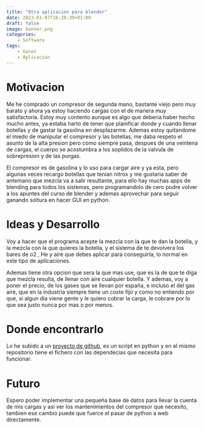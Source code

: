 ```yaml
---
title: "Otra aplicacion para blender"
date: 2023-01-07T16:28:39+01:00
draft: false
image: banner.png
categories:
    - Software
tags:
    - Gases
    - Aplicacion
---
```



# Motivacion
Me he comprado un compresor de segunda mano, bastante viejo pero muy barato y ahora ya estoy haciendo cargas con el de manera muy satisfactoria. Estoy muy contento aunque es algo que deberia haber hecho mucho antes, ya estaba harto de tener que planificar donde y cuando llenar botellas y de gastar la gasolina en desplazarme. Ademas estoy quitandome el miedo de manipular el compresor y las botellas, me daba respeto el asunto de la alta presion pero como siempre pasa, despues de una veintena de cargas, el cuerpo se acostumbra a los soplidos de la valvula de sobrepresion y de las purgas.

El compresor es de gasolina y lo uso para cargar aire y ya esta, pero algunas veces recargo botellas que tenian nitrox y me gustaria saber de antemano que mezcla va a salir resultante, para ello hay muchas apps de blending para todos los sistemas, pero programandolo de cero podre volver a los apuntes del curso de blender y ademas aprovechar para seguir ganando soltura en hacer GUI en python.


# Ideas y Desarrollo
Voy a hacer que el programa acepte la mezcla con la que te dan la botella, y la mezcla con la que quieres la botella, y el sistema de te devolvera los bares de o2 , He y aire que debes aplicar para conseguirla, lo normal en este tipo de aplicaciones.

Ademas tiene otra opcion que sera la que mas use, que es la de que te diga que mezcla resulta, de llenar con aire cualquier botella. Y ademas, voy a poner el precio, de los gases que se llevan por españa, e incluso el del gas aire, que en la industria siempre tiene un coste fijo y como no entiendo por que, si algun dia viene gente y le quiero cobrar la carga, le cobrare por lo que sea justo nunca por mas o por menos.

# Donde encontrarlo
Lo he subido a un [proyecto de github](https://github.com/avances123/gasblender), es un script en python y en el mismo repositorio tiene el fichero con las dependecias que necesita para funcionar.

# Futuro
Espero poder implementar una pequeña base de datos para llevar la cuenta de mis cargas y asi ver los mantenimientos del compresor que necesito, tambien ese cambio puede que fuerce el pasar de python a web directamente.
